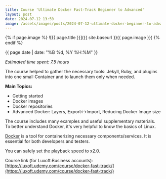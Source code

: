 ```yaml
---
title: Course 'Ultimate Docker Fast-Track Beginner to Advanced'
layout: post
date: 2024-07-12 13:50
image: /assets/images/posts/2024-07-12-ultimate-docker-beginner-to-advanced.webp
---
```


{% if page.image %}
![{{ page.title }}]({{ site.baseurl }}{{ page.image }})
{% endif %}

<div class="post-date">
{{ page.date | date: "%B %d, %Y %H:%M" }}
</div>

*Estimated time spent: 7.5 hours*

The course helped to gather the necessary tools: Jekyll, Ruby, and plugins into one small Container and to launch them only when needed.

**Main Topics:**
- Getting started
- Docker images
- Docker repositories
- Advanced Docker: Layers, Export<->Import, Reducing Docker Image size

The course includes many examples and useful supplementary materials. To better understand Docker, it's very helpful to know the basics of Linux.

[Docker] is a tool for containerizing necessary components/services. It is essential for both developers and testers.

You can safely set the playback speed to x2.0.

Course link (for Luxoft:Business accounts): [https://luxoft.udemy.com/course/docker-fast-track/](https://luxoft.udemy.com/course/docker-fast-track/)

[Docker]: https://www.docker.com/
